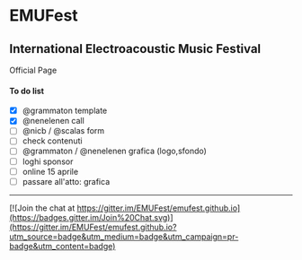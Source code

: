 # EMUFest

## International Electroacoustic Music Festival

Official Page 

#### To do list

 - [x] @grammaton template
 - [x] @nenelenen call
 - [ ] @nicb / @scalas form
 - [ ] check contenuti
 - [ ] @grammaton / @nenelenen grafica (logo,sfondo)
 - [ ] loghi sponsor
 - [ ] online 15 aprile
 - [ ] passare all'atto: grafica

----
 
[![Join the chat at https://gitter.im/EMUFest/emufest.github.io](https://badges.gitter.im/Join%20Chat.svg)](https://gitter.im/EMUFest/emufest.github.io?utm_source=badge&utm_medium=badge&utm_campaign=pr-badge&utm_content=badge)

